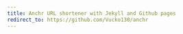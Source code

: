 ```yaml
---
title: Anchr URL shortener with Jekyll and Github pages
redirect_to: https://github.com/Vucko130/anchr
---
```

